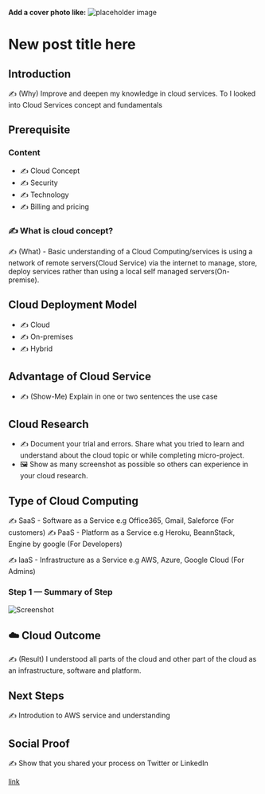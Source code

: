 **Add a cover photo like:**
![placeholder image](https://via.placeholder.com/1200x600)

# New post title here

## Introduction

✍️ (Why) Improve and deepen my knowledge in cloud services. To I looked into Cloud Services concept and fundamentals

## Prerequisite
### Content
- ✍️ Cloud Concept
- ✍️ Security
- ✍️ Technology
- ✍️ Billing and pricing

### ✍️ What is cloud concept?

✍️ (What) - Basic understanding of a Cloud Computing/services is using a network of remote servers(Cloud Service) via the internet to manage, store, deploy services rather than using a local self managed servers(On-premise).

## Cloud Deployment Model

- ✍️ Cloud
- ✍️ On-premises
- ✍️ Hybrid

## Advantage of Cloud Service

- ✍️ (Show-Me) Explain in one or two sentences the use case

## Cloud Research

- ✍️ Document your trial and errors. Share what you tried to learn and understand about the cloud topic or while completing micro-project.
- 🖼️ Show as many screenshot as possible so others can experience in your cloud research.

## Type of Cloud Computing

✍️ SaaS - Software as a Service e.g Office365, Gmail, Saleforce  (For customers)
✍️ PaaS - Platform as a Service e.g Heroku, BeannStack, Engine by google  (For Developers)

✍️ IaaS - Infrastructure as a Service e.g AWS, Azure, Google Cloud  (For Admins)

### Step 1 — Summary of Step

![Screenshot](https://via.placeholder.com/500x300)

## ☁️ Cloud Outcome

✍️ (Result) I understood all parts of the cloud and other part of the cloud as an infrastructure, software and platform.

## Next Steps

✍️ Introdution to AWS service and understanding

## Social Proof

✍️ Show that you shared your process on Twitter or LinkedIn

[link](link)
